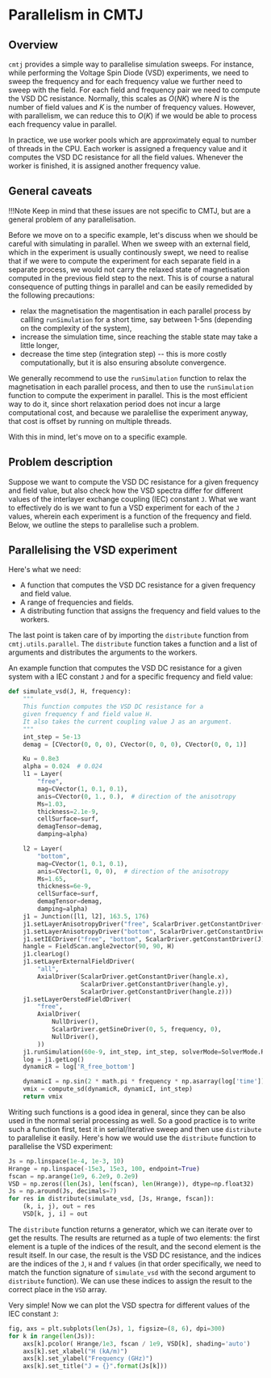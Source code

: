 # Parallelism in CMTJ

## Overview 
`cmtj` provides a simple way to parallelise simulation sweeps. For instance, while performing the Voltage Spin Diode (VSD) experiments, we need to sweep the frequency and for each frequency value we further need to sweep with the field. For each field and frequency pair we need to compute the VSD DC resistance. Normally, this scales as $O(NK)$ where $N$ is the number of field values and $K$ is the number of frequency values. However, with parallelism, we can reduce this to $O(K)$ if we would be able to process each frequency value in parallel.

In practice, we use worker pools which are approximately equal to number of threads in the CPU. Each worker is assigned a frequency value and it computes the VSD DC resistance for all the field values. Whenever the worker is finished, it is assigned another frequency value. 


## General caveats

!!!Note 
    Keep in mind that these issues are not specific to CMTJ, but are a general problem of any parallelisation. 

Before we move on to a specific example, let's discuss when we should be careful with simulating in parallel.
When we sweep with an external field, which in the experiment is usually continously swept, we need to realise that if we were to compute the experiment for each separate field in a separate process, we would not carry the relaxed state of magnetisation computed in the previous field step to the next. This is of course a natural consequence of putting things in parallel and can be easily remedided by the following precautions:
- relax the magnetisation the magentisation in each parallel process by callling `runSimulation` for a short time, say between 1-5ns (depending on the complexity of the system),
- increase the simulation time, since reaching the stable state may take a little longer,
- decrease the time step (integration step) -- this is more costly computationally, but it is also ensuring absolute convergence.
 
 We generally recommend to use the `runSimulation` function to relax the magnetisation in each parallel process, and then to use the `runSimulation` function to compute the experiment in parallel. This is the most efficient way to do it, since short relaxation period does not incur a large computational cost, and because we paralellise the experiment anyway, that cost is offset by running on multiple threads.

With this in mind, let's move on to a specific example.



## Problem description 
Suppose we want to compute the VSD DC resistance for a given frequency and field value, but also check how the VSD spectra differ for different values of the interlayer exchange coupling (IEC) constant `J`. 
What we want to effectively do is we want to fun a VSD experiment for each of the `J` values, wherein each experiment is a function of the frequency and field.
Below, we outline the steps to parallelise such a problem.

## Parallelising the VSD experiment

Here's what we need:
- A function that computes the VSD DC resistance for a given frequency and field value.
- A range of frequencies and fields.
- A distributing function that assigns the frequency and field values to the workers.

The last point is taken care of by importing the `distribute` function from `cmtj.utils.parallel`. The `distribute` function takes a function and a list of arguments and distributes the arguments to the workers. 

An example function that computes the VSD DC resistance for a given system with a IEC constant `J` and for a specific frequency and field value:
```python   
def simulate_vsd(J, H, frequency):
    """
    This function computes the VSD DC resistance for a 
    given frequency f and field value H. 
    It also takes the current coupling value J as an argument.
    """
    int_step = 5e-13
    demag = [CVector(0, 0, 0), CVector(0, 0, 0), CVector(0, 0, 1)]

    Ku = 0.8e3
    alpha = 0.024  # 0.024
    l1 = Layer(
        "free",
        mag=CVector(1, 0.1, 0.1),
        anis=CVector(0, 1., 0.),  # direction of the anisotropy
        Ms=1.03,
        thickness=2.1e-9,
        cellSurface=surf,
        demagTensor=demag,
        damping=alpha)

    l2 = Layer(
        "bottom",
        mag=CVector(1, 0.1, 0.1),
        anis=CVector(1, 0, 0),  # direction of the anisotropy
        Ms=1.65,
        thickness=6e-9,
        cellSurface=surf,
        demagTensor=demag,
        damping=alpha)
    j1 = Junction([l1, l2], 163.5, 176)
    j1.setLayerAnisotropyDriver("free", ScalarDriver.getConstantDriver(Ku))
    j1.setLayerAnisotropyDriver("bottom", ScalarDriver.getConstantDriver(1e12))
    j1.setIECDriver("free", "bottom", ScalarDriver.getConstantDriver(J))
    hangle = FieldScan.angle2vector(90, 90, H)
    j1.clearLog()
    j1.setLayerExternalFieldDriver(
        "all",
        AxialDriver(ScalarDriver.getConstantDriver(hangle.x),
                    ScalarDriver.getConstantDriver(hangle.y),
                    ScalarDriver.getConstantDriver(hangle.z)))
    j1.setLayerOerstedFieldDriver(
        "free",
        AxialDriver(
            NullDriver(),
            ScalarDriver.getSineDriver(0, 5, frequency, 0),
            NullDriver(),
        ))
    j1.runSimulation(60e-9, int_step, int_step, solverMode=SolverMode.RK4)
    log = j1.getLog()
    dynamicR = log['R_free_bottom']

    dynamicI = np.sin(2 * math.pi * frequency * np.asarray(log['time']))
    vmix = compute_sd(dynamicR, dynamicI, int_step)
    return vmix
```

Writing such functions is a good idea in general, since they can be also used in the normal serial processing as well. So a good practice is to write such a function first, test it in serial/iterative sweep and then use `distribute` to parallelise it easily. Here's how we would use the `distribute` function to parallelise the VSD experiment:
```python
Js = np.linspace(1e-4, 1e-3, 10)
Hrange = np.linspace(-15e3, 15e3, 100, endpoint=True)
fscan = np.arange(1e9, 6.2e9, 0.2e9)
VSD = np.zeros((len(Js), len(fscan), len(Hrange)), dtype=np.float32)
Js = np.around(Js, decimals=7)
for res in distribute(simulate_vsd, [Js, Hrange, fscan]):
    (k, i, j), out = res
    VSD[k, j, i] = out
```

The `distribute` function returns a generator, which we can iterate over to get the results. The results are returned as a tuple of two elements: the first element is a tuple of the indices of the result, and the second element is the result itself. In our case, the result is the VSD DC resistance, and the indices are the indices of the `J`, `H` and `f` values (in that order specifically, we need to match the function signature of `simulate_vsd` with the second argument to `distribute` function). We can use these indices to assign the result to the correct place in the `VSD` array.

Very simple! 
Now we can plot the VSD spectra for different values of the IEC constant `J`:
```python
fig, axs = plt.subplots(len(Js), 1, figsize=(8, 6), dpi=300)
for k in range(len(Js)):
    axs[k].pcolor( Hrange/1e3, fscan / 1e9, VSD[k], shading='auto')
    axs[k].set_xlabel("H (kA/m)")
    axs[k].set_ylabel("Frequency (GHz)")
    axs[k].set_title("J = {}".format(Js[k]))
``` 